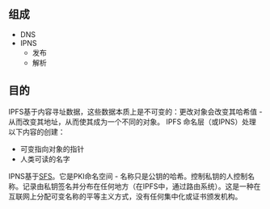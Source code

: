 ## 组成
- DNS
- IPNS
	- 发布
	- 解析

## 目的
IPFS基于内容寻址数据，这些数据本质上是不可变的：更改对象会改变其哈希值 - 从而改变其地址，从而使其成为一个不同的对象。
IPFS 命名层（或IPNS）处理以下内容的创建：

- 可变指向对象的指针
- 人类可读的名字

IPNS基于[SFS](http://en.wikipedia.org/wiki/Self-certifying_File_System)。它是PKI命名空间 - 名称只是公钥的哈希。控制私钥的人控制名称。记录由私钥签名并分布在任何地方（在IPFS中，通过路由系统）。这是一种在互联网上分配可变名称的平等主义方式，没有任何集中化或证书颁发机构。



